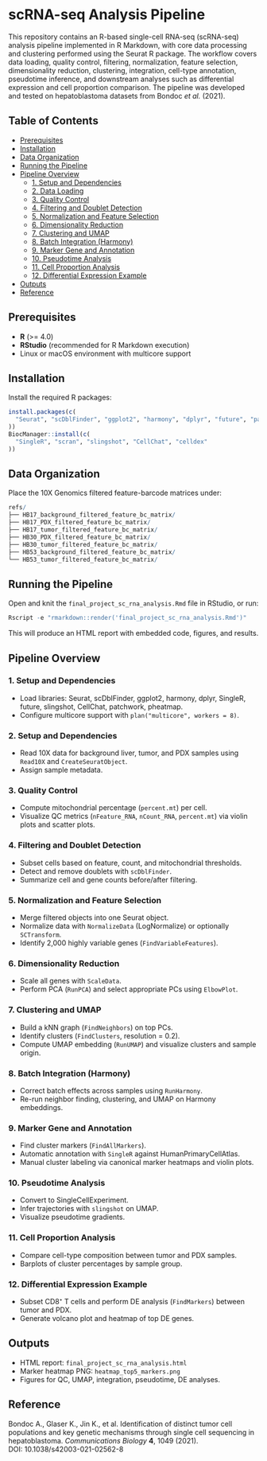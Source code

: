 # scRNA-seq Analysis Pipeline
This repository contains an R-based single-cell RNA-seq (scRNA-seq) analysis pipeline implemented in R Markdown, with core data processing and clustering performed using the Seurat R package. The workflow covers data loading, quality control, filtering, normalization, feature selection, dimensionality reduction, clustering, integration, cell-type annotation, pseudotime inference, and downstream analyses such as differential expression and cell proportion comparison. The pipeline was developed and tested on hepatoblastoma datasets from Bondoc *et al.* (2021).

## Table of Contents

- [Prerequisites](#prerequisites)  
- [Installation](#installation)  
- [Data Organization](#data-organization)  
- [Running the Pipeline](#running-the-pipeline)  
- [Pipeline Overview](#pipeline-overview)  
  - [1. Setup and Dependencies](#1-setup-and-dependencies)  
  - [2. Data Loading](#2-data-loading)  
  - [3. Quality Control](#3-quality-control)  
  - [4. Filtering and Doublet Detection](#4-filtering-and-doublet-detection)  
  - [5. Normalization and Feature Selection](#5-normalization-and-feature-selection)  
  - [6. Dimensionality Reduction](#6-dimensionality-reduction)  
  - [7. Clustering and UMAP](#7-clustering-and-umap)  
  - [8. Batch Integration (Harmony)](#8-batch-integration-harmony)  
  - [9. Marker Gene and Annotation](#9-marker-gene-and-annotation)  
  - [10. Pseudotime Analysis](#10-pseudotime-analysis)  
  - [11. Cell Proportion Analysis](#11-cell-proportion-analysis)  
  - [12. Differential Expression Example](#12-differential-expression-example)  
- [Outputs](#outputs)  
- [Reference](#reference)  

## Prerequisites

- **R** (>= 4.0)  
- **RStudio** (recommended for R Markdown execution)  
- Linux or macOS environment with multicore support  

## Installation

Install the required R packages:

```r
install.packages(c(
  "Seurat", "scDblFinder", "ggplot2", "harmony", "dplyr", "future", "patchwork", "pheatmap"
))
BiocManager::install(c(
  "SingleR", "scran", "slingshot", "CellChat", "celldex"
))
```

## Data Organization

Place the 10X Genomics filtered feature-barcode matrices under:

```r
refs/
├── HB17_background_filtered_feature_bc_matrix/
├── HB17_PDX_filtered_feature_bc_matrix/
├── HB17_tumor_filtered_feature_bc_matrix/
├── HB30_PDX_filtered_feature_bc_matrix/
├── HB30_tumor_filtered_feature_bc_matrix/
├── HB53_background_filtered_feature_bc_matrix/
└── HB53_tumor_filtered_feature_bc_matrix/
```

## Running the Pipeline

Open and knit the ```final_project_sc_rna_analysis.Rmd``` file in RStudio, or run:

```r
Rscript -e "rmarkdown::render('final_project_sc_rna_analysis.Rmd')"
```

This will produce an HTML report with embedded code, figures, and results.

## Pipeline Overview

### 1. Setup and Dependencies
- Load libraries: Seurat, scDblFinder, ggplot2, harmony, dplyr, SingleR, future, slingshot, CellChat, patchwork, pheatmap.
- Configure multicore support with ```plan("multicore", workers = 8)```.

### 2. Setup and Dependencies
- Read 10X data for background liver, tumor, and PDX samples using ```Read10X``` and ```CreateSeuratObject```.
- Assign sample metadata.

### 3. Quality Control
- Compute mitochondrial percentage (```percent.mt```) per cell.
- Visualize QC metrics (```nFeature_RNA```, ```nCount_RNA```, ```percent.mt```) via violin plots and scatter plots.

### 4. Filtering and Doublet Detection
- Subset cells based on feature, count, and mitochondrial thresholds.
- Detect and remove doublets with ```scDblFinder```.
- Summarize cell and gene counts before/after filtering.

### 5. Normalization and Feature Selection
- Merge filtered objects into one Seurat object.
- Normalize data with ```NormalizeData``` (LogNormalize) or optionally ```SCTransform```.
- Identify 2,000 highly variable genes (```FindVariableFeatures```).

### 6. Dimensionality Reduction
- Scale all genes with ```ScaleData```.
- Perform PCA (```RunPCA```) and select appropriate PCs using ```ElbowPlot```.

### 7. Clustering and UMAP
- Build a kNN graph (```FindNeighbors```) on top PCs.
- Identify clusters (```FindClusters```, resolution = 0.2).
- Compute UMAP embedding (```RunUMAP```) and visualize clusters and sample origin.

### 8. Batch Integration (Harmony)
- Correct batch effects across samples using ```RunHarmony```.
- Re-run neighbor finding, clustering, and UMAP on Harmony embeddings.

### 9. Marker Gene and Annotation
- Find cluster markers (```FindAllMarkers```).
- Automatic annotation with ```SingleR``` against HumanPrimaryCellAtlas.
- Manual cluster labeling via canonical marker heatmaps and violin plots.

### 10. Pseudotime Analysis
- Convert to SingleCellExperiment.
- Infer trajectories with ```slingshot``` on UMAP.
- Visualize pseudotime gradients.

### 11. Cell Proportion Analysis
- Compare cell-type composition between tumor and PDX samples.
- Barplots of cluster percentages by sample group.

### 12. Differential Expression Example
- Subset CD8⁺ T cells and perform DE analysis (```FindMarkers```) between tumor and PDX.
- Generate volcano plot and heatmap of top DE genes.

## Outputs
- HTML report: ```final_project_sc_rna_analysis.html```
- Marker heatmap PNG: ```heatmap_top5_markers.png```
- Figures for QC, UMAP, integration, pseudotime, DE analyses.

## Reference
Bondoc A., Glaser K., Jin K., et al. Identification of distinct tumor cell populations and key genetic mechanisms through single cell sequencing in hepatoblastoma. *Communications Biology* **4**, 1049 (2021). DOI: 10.1038/s42003-021-02562-8
